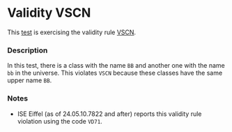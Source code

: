 # Validity VSCN

This [test](.) is exercising the validity rule [VSCN](../../vscn/Readme.md).

### Description

In this test, there is a class with the name `BB` and another one with the name `bb` in the universe. This violates `VSCN` because these classes have the same upper name `BB`.

### Notes

*  ISE Eiffel (as of 24.05.10.7822 and after) reports this validity rule violation using the code `VD71`.
